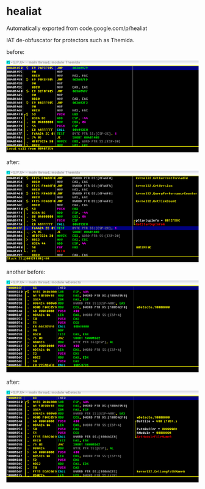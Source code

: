 # healiat
Automatically exported from code.google.com/p/healiat

IAT de-obfuscator for protectors such as Themida.

before:

<img src=11.PNG>

after:

<img src=12.PNG>

another before:

<img src=21.PNG>

after:

<img src=22.PNG>


